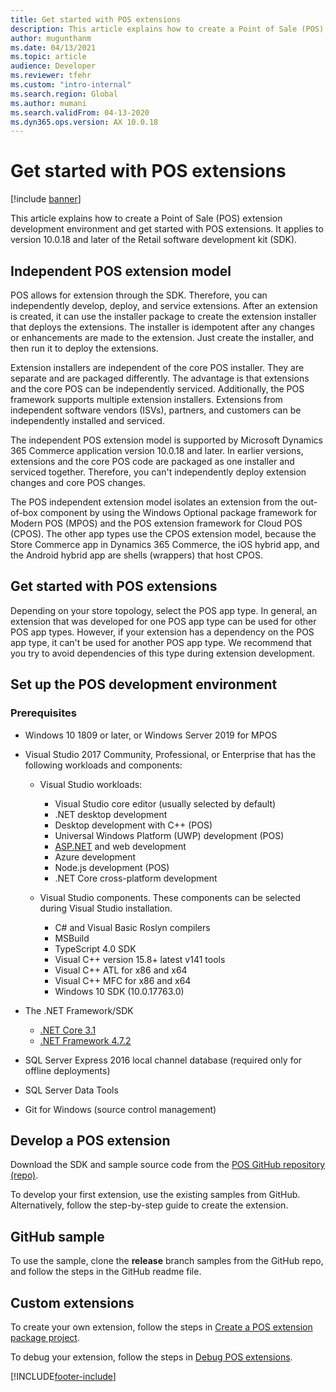 ```yaml
---
title: Get started with POS extensions
description: This article explains how to create a Point of Sale (POS) extension development environment and get started with POS extensions.
author: mugunthanm
ms.date: 04/13/2021
ms.topic: article
audience: Developer
ms.reviewer: tfehr
ms.custom: "intro-internal"
ms.search.region: Global
ms.author: mumani
ms.search.validFrom: 04-13-2020
ms.dyn365.ops.version: AX 10.0.18
---
```


# Get started with POS extensions

[!include [banner](../../includes/banner.md)]

This article explains how to create a Point of Sale (POS) extension development environment and get started with POS extensions. It applies to version 10.0.18 and later of the Retail software development kit (SDK).

## Independent POS extension model

POS allows for extension through the SDK. Therefore, you can independently develop, deploy, and service extensions. After an extension is created, it can use the installer package to create the extension installer that deploys the extensions. The installer is idempotent after any changes or enhancements are made to the extension. Just create the installer, and then run it to deploy the extensions.

Extension installers are independent of the core POS installer. They are separate and are packaged differently. The advantage is that extensions and the core POS can be independently serviced. Additionally, the POS framework supports multiple extension installers. Extensions from independent software vendors (ISVs), partners, and customers can be independently installed and serviced.

The independent POS extension model is supported by Microsoft Dynamics 365 Commerce application version 10.0.18 and later. In earlier versions, extensions and the core POS code are packaged as one installer and serviced together. Therefore, you can't independently deploy extension changes and core POS changes.

The POS independent extension model isolates an extension from the out-of-box component by using the Windows Optional package framework for Modern POS (MPOS) and the POS extension framework for Cloud POS (CPOS). The other app types use the CPOS extension model, because the Store Commerce app in Dynamics 365 Commerce, the iOS hybrid app, and the Android hybrid app are shells (wrappers) that host CPOS.

## Get started with POS extensions

Depending on your store topology, select the POS app type. In general, an extension that was developed for one POS app type can be used for other POS app types. However, if your extension has a dependency on the POS app type, it can't be used for another POS app type. We recommend that you try to avoid dependencies of this type during extension development.

## Set up the POS development environment

### Prerequisites

+ Windows 10 1809 or later, or Windows Server 2019 for MPOS
+ Visual Studio 2017 Community, Professional, or Enterprise that has the following workloads and components:

    + Visual Studio workloads:

        + Visual Studio core editor (usually selected by default)
        + .NET desktop development
        + Desktop development with C++ (POS)
        + Universal Windows Platform (UWP) development (POS)
        + [ASP.NET](http://asp.net/) and web development
        + Azure development
        + Node.js development (POS)
        + .NET Core cross-platform development

    + Visual Studio components. These components can be selected during Visual Studio installation.

        + C# and Visual Basic Roslyn compilers
        + MSBuild
        + TypeScript 4.0 SDK
        + Visual C++ version 15.8+ latest v141 tools
        + Visual C++ ATL for x86 and x64
        + Visual C++ MFC for x86 and x64
        + Windows 10 SDK (10.0.17763.0)

+ The .NET Framework/SDK

    + [.NET Core 3.1](https://dotnet.microsoft.com/download/dotnet/3.1)
    + [.NET Framework 4.7.2](https://dotnet.microsoft.com/download/dotnet-framework/thank-you/net472-developer-pack-offline-installer)

+ SQL Server Express 2016 local channel database (required only for offline deployments)
+ SQL Server Data Tools
+ Git for Windows (source control management)

## Develop a POS extension

Download the SDK and sample source code from the [POS GitHub repository (repo)](https://github.com/microsoft/Dynamics365Commerce.InStore/tree/release/9.28/src/PosSample/Pos.Extension).

To develop your first extension, use the existing samples from GitHub. Alternatively, follow the step-by-step guide to create the extension.

## GitHub sample

To use the sample, clone the **release** branch samples from the GitHub repo, and follow the steps in the GitHub readme file.

## Custom extensions

To create your own extension, follow the steps in [Create a POS extension package project](create-pos-extension-package.md).

To debug your extension, follow the steps in [Debug POS extensions](debug-pos-extension.md).

[!INCLUDE[footer-include](../../../includes/footer-banner.md)]
